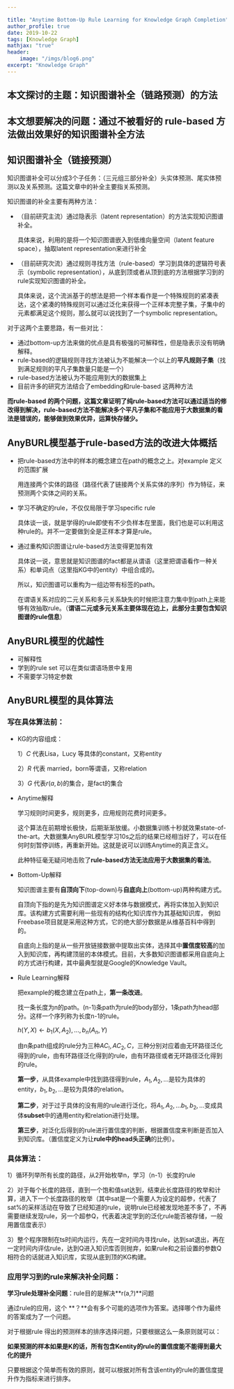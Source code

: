 ```yaml
---

title: "Anytime Bottom-Up Rule Learning for Knowledge Graph Completion"
author_profile: true
date: 2019-10-22
tags: [Knowledge Graph]
mathjax: "true"
header:
    image: "/imgs/blog6.png"
excerpt: "Knowledge Graph"
---
```


## 本文探讨的主题：知识图谱补全（链路预测）的方法

## 本文想要解决的问题：通过不被看好的 rule-based 方法做出效果好的知识图谱补全方法



## 知识图谱补全（链接预测）

知识图谱补全可以分成3个子任务：（三元组三部分补全）头实体预测、尾实体预测以及关系预测。这篇文章中的补全主要指关系预测。

知识图谱的补全主要有两种方法：

* （目前研究主流）通过隐表示（latent representation）的方法实现知识图谱补全。

  具体来说，利用的是将一个知识图谱嵌入到低维向量空间（latent feature space），抽取latent representation来进行补全

* （目前研究次流）通过规则寻找方法（rule-based）学习到具体的逻辑符号表示（symbolic representation），从底到顶或者从顶到底的方法根据学习到的rule实现知识图谱的补全。

  具体来说，这个流派基于的想法是把一个样本看作是一个特殊规则的紧凑表达，这个紧凑的特殊规则可以通过泛化来获得一个正样本完整子集，子集中的元素都满足这个规则，那么就可以说找到了一个symbolic representation。

对于这两个主要思路，有一些对比：

* 通过bottom-up方法来做的优点是具有极强的可解释性，但是隐表示没有明确解释。
* rule-based的逻辑规则寻找方法被认为不能解决一个以上的**平凡规则子集**（找到满足规则的平凡子集数量只能是一个）
* rule-based方法被认为不能应用到大的数据集上
* 目前许多的研究方法结合了embedding和rule-based 这两种方法

**而rule-based 的两个问题，这篇文章证明了纯rule-based方法可以通过适当的修改得到解决，rule-based方法不能解决多个平凡子集和不能应用于大数据集的看法是错误的，能够做到效果优异，运算快存储少。**



## AnyBURL模型基于rule-based方法的改进大体概括

* 把rule-based方法中的样本的概念建立在path的概念之上。对example 定义的范围扩展

  用连接两个实体的路径（路径代表了链接两个关系实体的序列）作为特征，来预测两个实体之间的关系。

* 学习不确定的rule，不仅仅局限于学习specific rule

  具体谈一谈，就是学得的rule即使有不少负样本在里面，我们也是可以利用这种rule的。并不一定要做到全是正样本才算是rule。

* 通过重构知识图谱让rule-based方法变得更加有效

  具体说一说，意思就是知识图谱的fact都是从谓语（这里把谓语看作一种关系）和单词点（这里指KG中的entity）中组合成的。

  所以，知识图谱可以重构为一组边带有标签的path。

  在谓语关系对应的二元关系和多元关系缺失的时候把注意力集中到path上来能够有效抽取rule。（**谓语二元或多元关系主要体现在边上，此部分主要包含知识图谱的rule信息**）

  

## AnyBURL模型的优越性

* 可解释性
* 学到的rule set 可以在类似谓语场景中复用
* 不需要学习特定参数



## AnyBURL模型的具体算法

### 写在具体算法前：

* KG的内容组成：

   1）$C$ 代表Lisa，Lucy 等具体的constant，又称entity

   2）$R$ 代表 married，born等谓语，又称relation

   3）$G$ 代表${r(a,b)}$的集合，是fact的集合

* Anytime解释

  学习规则时间更多，规则更多，应用规则花费时间更多。

  这个算法在前期增长极快，后期渐渐放缓。小数据集训练十秒就效果state-of-the-art。大数据集AnyBURL模型学习10s之后的结果已经相当好了，可以在任何时刻暂停训练，再重新开始。这就是说可以训练Anytime的真正含义。

  此种特征毫无疑问地击败了**rule-based方法无法应用于大数据集的看法**。

* Bottom-Up解释

  知识图谱主要有**自顶向下**(top-down)与**自底向上**(bottom-up)两种构建方式。

  自顶向下指的是先为知识图谱定义好本体与数据模式，再将实体加入到知识库。该构建方式需要利用一些现有的结构化知识库作为其基础知识库， 例如Freebase项目就是采用这种方式，它的绝大部分数据是从维基百科中得到的。

  自底向上指的是从一些开放链接数据中提取出实体，选择其中**置信度较高**的加入到知识库，再构建顶层的本体模式。目前，大多数知识图谱都采用自底向上的方式进行构建，其中最典型就是Google的Knowledge Vault。

* Rule Learning解释 

  把example的概念建立在path上，**第一条改进**。

  找一条长度为n的path。(n-1)条path为rule的body部分，1条path为head部分。这样一个序列称为长度n-1的rule。

  $h(Y,X) \leftarrow b_1(X,A_2),...,b_n(A_n,Y)$

  由n条path组成的rule分为三种$AC_!,AC_2,C$，三种分别对应着由无环路径泛化得到的rule，由有环路径泛化得到的rule，由有环路径或者无环路径泛化得到的rule。

  **第一步**，从具体example中找到路径得到rule，$A_1,A_2,...$是较为具体的entity，$b_1,b_2,...$是较为具体的relation。

  **第二步**，对于过于具体的没有用的rule进行泛化，将$A_1,A_2,...$$b_1,b_2,...$变成具体**subset**中的通用entity和relation进行处理。

  **第三步**，对泛化后得到的rule进行置信度的判断，根据置信度来判断是否加入到知识库。（置信度定义为让**rule中的head头正确**的比例）。

  

### 具体算法：

1）循环列举所有长度的路径，从2开始枚举n，学习（n-1）长度的rule

2）对于每个长度的路径，直到一个饱和值sat达到，结束此长度路径的枚举和计算，进入下一个长度路径的枚举（其中sat是一个需要人为设定的超参，代表了sat%的采样活动在导致了已经知道的rule，说明rule已经被发现地差不多了，不再需要继续发现rule，另一个超参Q，代表着决定学到的泛化rule能否被存储，一般用置信度表示）

3）整个程序限制在ts时间内运行，先在一定时间内寻找rule，达到sat退出，再在一定时间内评估rule，达到Q进入知识库否则抛弃，如果rule和之前设置的参数Q相符合的话就进入知识库，实现从底到顶的KG构建。

### 应用学习到的rule来解决补全问题：

**学习rule处理补全问题**：rule目的是解决**r(a,?)**问题 

通过rule的应用，这个 **？**会有多个可能的选项作为答案。选择哪个作为最终的答案成为了一个问题。

对于根据rule 得出的预测样本的排序选择问题，只要根据这么一条原则就可以：

**如果预测的样本如果是K的话，所有包含Kentity的rule的置信度能不能得到最大化的提升**

只要根据这个简单而有效的原则，就可以根据对所有含该entity的rule的置信度提升作为指标来进行排序。

